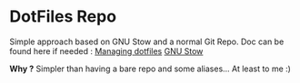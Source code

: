 # DotFiles Repo #

Simple approach based on GNU Stow and a normal Git Repo. Doc can be found here if needed : 
[Managing dotfiles](https://www.jakewiesler.com/blog/managing-dotfiles)
[GNU Stow](https://www.gnu.org/software/stow/)

**Why ?**
Simpler than having a bare repo and some aliases... At least to me :)
